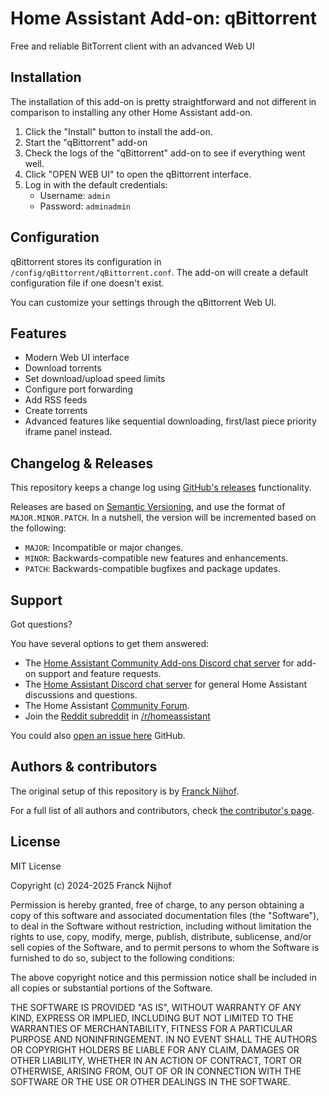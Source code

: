 # Home Assistant Add-on: qBittorrent

Free and reliable BitTorrent client with an advanced Web UI

## Installation

The installation of this add-on is pretty straightforward and not different in
comparison to installing any other Home Assistant add-on.

1. Click the "Install" button to install the add-on.
1. Start the "qBittorrent" add-on
1. Check the logs of the "qBittorrent" add-on to see if everything went well.
1. Click "OPEN WEB UI" to open the qBittorrent interface.
1. Log in with the default credentials:
   - Username: `admin`
   - Password: `adminadmin`

## Configuration

qBittorrent stores its configuration in `/config/qBittorrent/qBittorrent.conf`. The add-on will create a default configuration file if one doesn't exist.

You can customize your settings through the qBittorrent Web UI.

## Features

- Modern Web UI interface
- Download torrents
- Set download/upload speed limits
- Configure port forwarding
- Add RSS feeds
- Create torrents
- Advanced features like sequential downloading, first/last piece priority
  iframe panel instead.

## Changelog & Releases

This repository keeps a change log using [GitHub's releases][releases]
functionality.

Releases are based on [Semantic Versioning][semver], and use the format
of `MAJOR.MINOR.PATCH`. In a nutshell, the version will be incremented
based on the following:

- `MAJOR`: Incompatible or major changes.
- `MINOR`: Backwards-compatible new features and enhancements.
- `PATCH`: Backwards-compatible bugfixes and package updates.

## Support

Got questions?

You have several options to get them answered:

- The [Home Assistant Community Add-ons Discord chat server][discord] for add-on
  support and feature requests.
- The [Home Assistant Discord chat server][discord-ha] for general Home
  Assistant discussions and questions.
- The Home Assistant [Community Forum][forum].
- Join the [Reddit subreddit][reddit] in [/r/homeassistant][reddit]

You could also [open an issue here][issue] GitHub.

## Authors & contributors

The original setup of this repository is by [Franck Nijhof][frenck].

For a full list of all authors and contributors,
check [the contributor's page][contributors].

## License

MIT License

Copyright (c) 2024-2025 Franck Nijhof

Permission is hereby granted, free of charge, to any person obtaining a copy
of this software and associated documentation files (the "Software"), to deal
in the Software without restriction, including without limitation the rights
to use, copy, modify, merge, publish, distribute, sublicense, and/or sell
copies of the Software, and to permit persons to whom the Software is
furnished to do so, subject to the following conditions:

The above copyright notice and this permission notice shall be included in all
copies or substantial portions of the Software.

THE SOFTWARE IS PROVIDED "AS IS", WITHOUT WARRANTY OF ANY KIND, EXPRESS OR
IMPLIED, INCLUDING BUT NOT LIMITED TO THE WARRANTIES OF MERCHANTABILITY,
FITNESS FOR A PARTICULAR PURPOSE AND NONINFRINGEMENT. IN NO EVENT SHALL THE
AUTHORS OR COPYRIGHT HOLDERS BE LIABLE FOR ANY CLAIM, DAMAGES OR OTHER
LIABILITY, WHETHER IN AN ACTION OF CONTRACT, TORT OR OTHERWISE, ARISING FROM,
OUT OF OR IN CONNECTION WITH THE SOFTWARE OR THE USE OR OTHER DEALINGS IN THE
SOFTWARE.

[addon-badge]: https://my.home-assistant.io/badges/supervisor_addon.svg
[addon]: https://my.home-assistant.io/redirect/supervisor_addon/?addon=portainer&repository_url=https%3A%2F%2Fgithub.com%2Fjc21%2Fha_addons
[contributors]: https://github.com/jc21/ha_addons/graphs/contributors
[discord-ha]: https://discord.gg/c5DvZ4e
[discord]: https://discord.me/hassioaddons
[forum]: https://community.home-assistant.io/t/?u=frenck
[frenck]: https://github.com/frenck
[issue]: https://github.com/jc21/ha_addons/issues
[reddit]: https://reddit.com/r/homeassistant
[releases]: https://github.com/jc21/ha_addons/releases
[semver]: http://semver.org/spec/v2.0.0.html
